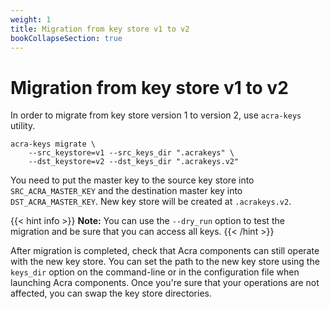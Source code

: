 ```yaml
---
weight: 1
title: Migration from key store v1 to v2
bookCollapseSection: true
---
```


# Migration from key store v1 to v2

In order to migrate from key store version 1 to version 2,
use `acra-keys` utility.

```shell
acra-keys migrate \
    --src_keystore=v1 --src_keys_dir ".acrakeys" \
    --dst_keystore=v2 --dst_keys_dir ".acrakeys.v2"
```

You need to put the master key to the source key store into `SRC_ACRA_MASTER_KEY`
and the destination master key into `DST_ACRA_MASTER_KEY`.
New key store will be created at `.acrakeys.v2`.

{{< hint info >}}
**Note:**
You can use the `--dry_run` option to test the migration and be sure that you can access all keys.
{{< /hint >}}

After migration is completed, check that Acra components can still operate with the new key store.
You can set the path to the new key store using the `keys_dir` option
on the command-line or in the configuration file when launching Acra components.
Once you're sure that your operations are not affected, you can swap the key store directories.

<!--
TODO: describe Acra EE migration?
It may be more complex due to remote key storages which do not provide for easy renaming.
-->
